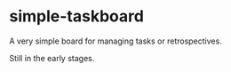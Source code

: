 # simple-taskboard
A very simple board for managing tasks or retrospectives.

Still in the early stages.
